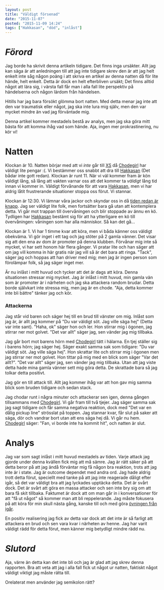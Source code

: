 ```yaml
---
layout: post
title: "Väldigt försenad"
date: "2015-11-07"
posted: "2015-11-09 14:24"
tags: ["Hakkasan", "död", "inlåst"]
---
```



# *Förord*
Jag borde ha skrivit denna artikeln tidigare. Det finns inga ursäkter. Allt jag kan säga är att anledningen till att jag inte tidigare skrev den är att jag helt enkelt inte såg någon poäng i att skriva en artikel av denna natten då för lite hände, helt enkelt. Detta är dock en helt efterbliven ursäkt; Det finns alltid något att lära sig, i värsta fall får man i alla fall lite perspektiv på händelserna och någon lärdom från händelsen.

Hitills har jag bara försökt glömma bort natten. Med detta menar jag inte att den var traumatisk eller något, jag ska inte lura mig själv, men den var mycket mindre än vad jag förväntade mig.

Denna artikel kommer mestadels bestå av analys, men jag ska göra mitt bästa för att komma ihåg vad som hände.
Aja, ingen mer prokrastinering, nu kör vi!


# Natten
Klockan är 10. Natten börjar med att vi *inte* går till [XS](/om-mig#Platser) då [Chodegirl](/om-mig#Personer) har väldigt lite pengar :(. Vi bestämmer oss snabbt att dra till [Hakkasan](/om-mig#Platser) (Det bådar inte gott redan).
Klockan är runt 11. När vi väl kommer fram är kön väldigt lång, så lång att vakten varnar oss att det kommer ta *väldigt* lång tid innan vi kommer in. Väldigt förvånande för att vara [Hakkasan](/om-mig#Platser), men vi har aldrig låtit frustrerande situationer stoppa oss förut. Vi stannar.

Klockan är 12:30. Vi lämnar våra jackor och skyndar oss in då [tiden redan är knapp](/om-mig#Platser). Jag ser väldigt lite folk, men fortsätter bara gå utan att kontemplera detta. Vi går mot trappan till övervåningen och blir stoppade av ännu en kö. Tydligen har [Hakkasan](/om-mig#Platser) bestämt sig för att ha ytterligare en kö till övervåningen: våningen som har alla människor. Så kan det gå...

Klockan är 1. Vi har 1 timme kvar att köra, men vi båda känner oss väldigt obekväma. Vi gör inget i ett tag och jag stöter på 2 gamla vänner. Det visar sig att den ena av dom är promoter på denna klubben. Förvånar mig inte så mycket, vi har sett honom här flera gånger. Vi pratar lite och han säger att om jag vill komma in här gratis när jag vill så är det bara att ringa. "Tack", säger jag och hoppas att han driver med mig; men jag är ingen person som förolämpar folk, så jag säger inget mer.

Är nu inlåst i mitt huvud och tycker att det är dags att köra. Denna situationen stressar mig mycket. Jag är inlåst i mitt huvud, min gamla vän som är promoter är i närheten och jag ska attackera random brudar. Detta borde självkart inte stressa mig, men jag är en chode. "Aja, detta kommer inte bli bättre" tänker jag och kör.

### Attackerna
Jag står vid baren och säger hej till en brud till vänster om mig. Inlåst som jag är, är allt jag kommer på "Du var väldigt söt. Jag ville säga hej" (Detta var inte sant). "Haha, ok" säger hon och ler. Hon stirrar mig i ögonen, jag stirrar ner mot golvet. "Det var allt" säger jag, sen vänder jag mig tillbaka.

Jag går bort mot barens hörn med [Chodegirl](/om-mig#Personer) tätt i hälarna. En tjej ställer sig i barens hörn; jag säger hej. Säger exakt samma sak som tidigare: "Du var väldigt söt. Jag ville säga hej". Hon skrattar lite och stirrar mig i ögonen men jag stirrar ner mot golvet. Hon tittar på mig med en blick som säger "Var det allt?". "Det var allt" säger jag, sen vänder jag mig tillbaka. Utan att jag viste detta hade mina gamla vänner sett mig göra detta. De skrattade bara så jag tolkar detta positivt.

Jag gör en till attack till. Allt jag kommer ihåg var att hon gav mig samma blick som bruden tidigare och sedan stack.

Jag chodar runt i några minuter och attackerar sen igen, denna gången tillsammans med [Chodegirl](/om-mig#Personer). Vi går fram till två tjejer. Jag säger samma sak jag sagt tidigare och får samma negativa reaktion, dock med "Det var en dålig pickup line" strösslat på toppen. Jag stannar kvar, får slut på saker att säga, dör och vandrar bort utan att ens säga hej då.
Vi går nu hem. [Chodegirl](/om-mig#Personer) säger: "Fan, vi borde inte ha kommit hit", och natten är slut.


# Analys
Jag var som sagt inlåst i mitt huvud mestadels av tiden. Varje attack jag gjorde under denna kvällen fick mig att må sämre. Jag är rätt säker på att detta beror på att jag ändå förväntar mig få någon bra reaktion, trots att jag inte är i state. Jag är outcome dependet med andra ord. Jag hade aldrig trott detta förut, speciellt med tanke på att jag inte reagerade dåligt efter igår, så det var väldigt bra att jag lyckades upptäcka detta. Det är svårt dock. Det är svårt att göra en massa attacker och sen inte bry sig om att bara få skit tillbaka. Faktumet är dock att om man går in i konversationer för att "få ut något" så kommer man att bli reppelerande. Jag måste fokusera på att köra för min skull nästa gång, kanske till och med göra [övningen från igår](https://youtu.be/D52YV6dL8IM?t=6m30s).

En positiv realisering jag fick av detta var dock att det inte är så farligt att attackera en brud och sen vara kvar i närheten av henne. Jag har varit väldigt rädd för detta förut, men känner mig betydligt mindre rädd nu.


# *Slutord*
Aja, värre än detta kan det inte bli och jag är glad att jag skrev denna rapporten. Bra att veta att jag i alla fall fick ut något ur natten, faktiskt något väldigt viktigt jag måste rätta till.

Orelaterat men använder jag semikolon rätt?
